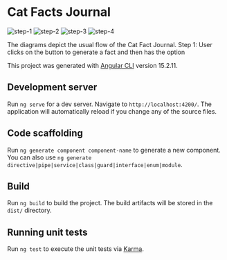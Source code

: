 # Cat Facts Journal

![step-1](https://github.com/user-attachments/assets/0ae04397-b508-48ec-8ebd-33fd1bf8ab49)
![step-2](https://github.com/user-attachments/assets/7e3c88a3-aad9-4e2e-b703-0d7d44cf2d05)
![step-3](https://github.com/user-attachments/assets/44d5561a-749b-4a81-a8b1-8f7507a12b01)
![step-4](https://github.com/user-attachments/assets/cc87f96d-7783-4db1-935e-fce10af23736)

The diagrams depict the usual flow of the Cat Fact Journal.
Step 1: User clicks on the button to generate a fact and then has the option


This project was generated with [Angular CLI](https://github.com/angular/angular-cli) version 15.2.11.

## Development server

Run `ng serve` for a dev server. Navigate to `http://localhost:4200/`. The application will automatically reload if you change any of the source files.

## Code scaffolding

Run `ng generate component component-name` to generate a new component. You can also use `ng generate directive|pipe|service|class|guard|interface|enum|module`.

## Build

Run `ng build` to build the project. The build artifacts will be stored in the `dist/` directory.

## Running unit tests

Run `ng test` to execute the unit tests via [Karma](https://karma-runner.github.io).
